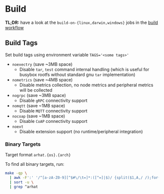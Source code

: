 # Build

__TL;DR:__ have a look at the `build-on-{linux,darwin,windows}` jobs in the [build workflow](./.github/workflows/build.yaml)

## Build Tags

Set build tags using environment variable `TAGS='<some tags>'`

- `noexectry` (save ~3MB space)
  - Disable `tar`, `test` command internal handling (which is useful for busybox rootfs without standard gnu `tar` implementation)
- `nometrics` (save ~4MB space)
  - Disable metrics collection, no node metrics and peripheral metrics will be collected
- `nogrpc` (save ~3MB space)
  - Disable `gRPC` connectivity support
- `nomqtt` (save ~1MB space)
  - Disable `MQTT` connectivity support
- `nocoap` (save ~1MB space)
  - Disable `CoAP` connectivity support
- `noext`
  - Disable extension support (no runtime/peripheral integration)

### Binary Targets

Target format `arhat.{os}.{arch}`

To find all binary targets, run:

```bash
make -qp \
  | awk -F':' '/^[a-zA-Z0-9][^$#\/\t=]*:([^=]|$)/ {split($1,A,/ /);for(i in A)print A[i]}' \
  | sort -u \
  | grep ^arhat
```
